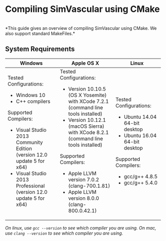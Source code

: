 
#            Compiling SimVascular using CMake #
<br>
*This guide gives an overview of compiling SimVascular using CMake.  We also support standard MakeFiles.*

<br>

##				System Requirements


<table class="table table-bordered">
<thead>
<tr>
  <th>Windows</th>
  <th>Apple OS X</th>
  <th>Linux</th>
</tr>
</thead>
<tr>
  <td>Tested Configurations:
        <ul>
          <li>Windows 10</li>
          <li>C++ compilers</li>
        </ul>
    Supported Compilers:
      <ul>
      <li>Visual Studio 2013 Community Edition <br>(version 12.0 update 5 for x64)</li>
      <li>Visual Studio 2013 Professional <br>(version 12.0 update 5 for x64)</li>
    </ul>
  </td>
  <td>Tested Configurations:
        <ul>
          <li>Version 10.10.5 (OS X Yosemite) <br>with XCode 7.2.1 (command line tools installed)</li>
          <li>Version 10.12.1 (macOS Sierra) <br>with XCode 8.2.1 (command line tools installed)</li>
        </ul>
    Supported Compilers:
      <ul>
      <li>Apple LLVM version 7.0.2 (clang-700.1.81)</li>
      <li>Apple LLVM version 8.0.0 (clang-800.0.42.1)</li>
    </ul>
  </td>
  <td>Tested Configurations:
        <ul>
          <li>Ubuntu 14.04 64-bit desktop</li>
          <li>Ubuntu 16.04 64-bit desktop</li>
        </ul>
    Supported Compilers:
      <ul>
      <li>gcc/g++ 4.8.5</li>
      <li>gcc/g++ 5.4.0</li>
    </ul>
  </td>
</tr>
</table>

*On linux, use <code>gcc --version</code> to see which compiler you are using.*
*On mac, use <code>clang --version</code> to see which compiler you are using.*
